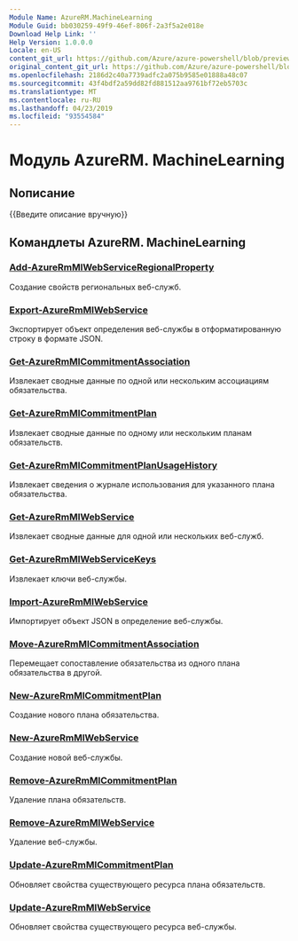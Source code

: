 ```yaml
---
Module Name: AzureRM.MachineLearning
Module Guid: bb030259-49f9-46ef-806f-2a3f5a2e018e
Download Help Link: ''
Help Version: 1.0.0.0
Locale: en-US
content_git_url: https://github.com/Azure/azure-powershell/blob/preview/src/ResourceManager/MachineLearning/Commands.MachineLearning/help/AzureRM.MachineLearning.md
original_content_git_url: https://github.com/Azure/azure-powershell/blob/preview/src/ResourceManager/MachineLearning/Commands.MachineLearning/help/AzureRM.MachineLearning.md
ms.openlocfilehash: 2186d2c40a7739adfc2a075b9585e01888a48c07
ms.sourcegitcommit: 43f4bdf2a59dd82fd881512aa9761bf72eb5703c
ms.translationtype: MT
ms.contentlocale: ru-RU
ms.lasthandoff: 04/23/2019
ms.locfileid: "93554584"
---
```

# Модуль AzureRM. MachineLearning
## Nописание
{{Введите описание вручную}}

## Командлеты AzureRM. MachineLearning
### [Add-AzureRmMlWebServiceRegionalProperty](Add-AzureRmMlWebServiceRegionalProperty.md)
Создание свойств региональных веб-служб.

### [Export-AzureRmMlWebService](Export-AzureRmMlWebService.md)
Экспортирует объект определения веб-службы в отформатированную строку в формате JSON.

### [Get-AzureRmMlCommitmentAssociation](Get-AzureRmMlCommitmentAssociation.md)
Извлекает сводные данные по одной или нескольким ассоциациям обязательства.

### [Get-AzureRmMlCommitmentPlan](Get-AzureRmMlCommitmentPlan.md)
Извлекает сводные данные по одному или нескольким планам обязательств.

### [Get-AzureRmMlCommitmentPlanUsageHistory](Get-AzureRmMlCommitmentPlanUsageHistory.md)
Извлекает сведения о журнале использования для указанного плана обязательства.

### [Get-AzureRmMlWebService](Get-AzureRmMlWebService.md)
Извлекает сводные данные для одной или нескольких веб-служб.

### [Get-AzureRmMlWebServiceKeys](Get-AzureRmMlWebServiceKeys.md)
Извлекает ключи веб-службы.

### [Import-AzureRmMlWebService](Import-AzureRmMlWebService.md)
Импортирует объект JSON в определение веб-службы.

### [Move-AzureRmMlCommitmentAssociation](Move-AzureRmMlCommitmentAssociation.md)
Перемещает сопоставление обязательства из одного плана обязательства в другой.

### [New-AzureRmMlCommitmentPlan](New-AzureRmMlCommitmentPlan.md)
Создание нового плана обязательства.

### [New-AzureRmMlWebService](New-AzureRmMlWebService.md)
Создание новой веб-службы.

### [Remove-AzureRmMlCommitmentPlan](Remove-AzureRmMlCommitmentPlan.md)
Удаление плана обязательств.

### [Remove-AzureRmMlWebService](Remove-AzureRmMlWebService.md)
Удаление веб-службы.

### [Update-AzureRmMlCommitmentPlan](Update-AzureRmMlCommitmentPlan.md)
Обновляет свойства существующего ресурса плана обязательств.

### [Update-AzureRmMlWebService](Update-AzureRmMlWebService.md)
Обновляет свойства существующего ресурса веб-службы.

